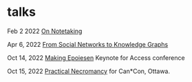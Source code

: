 # talks

Feb 2 2022 [On Notetaking](on-note-taking.html)

Apr 6, 2022 [From Social Networks to Knowledge Graphs](asu.html)

Oct 14, 2022 [Making Epoiesen](access.html) Keynote for Access conference

Oct 15, 2022 [Practical Necromancy](practicalnecromancy.html) for Can*Con, Ottawa.
